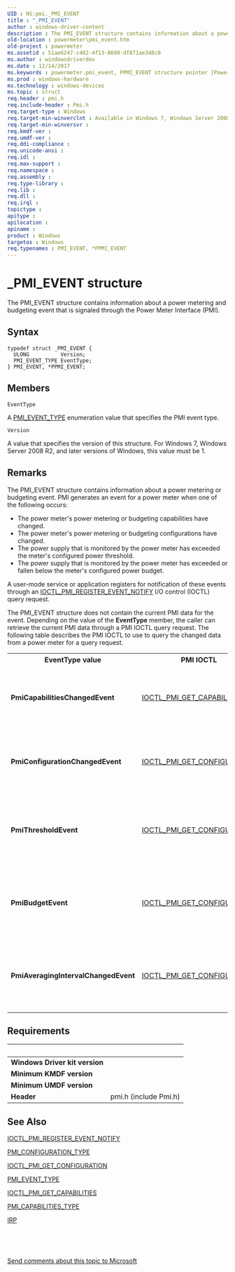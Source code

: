 ```yaml
---
UID : NS:pmi._PMI_EVENT
title : "_PMI_EVENT"
author : windows-driver-content
description : The PMI_EVENT structure contains information about a power metering and budgeting event that is signaled through the Power Meter Interface (PMI).
old-location : powermeter\pmi_event.htm
old-project : powermeter
ms.assetid : 51ae6247-c482-4f13-8699-df871ae346c0
ms.author : windowsdriverdev
ms.date : 12/14/2017
ms.keywords : powermeter.pmi_event, PPMI_EVENT structure pointer [Power Metering and Budgeting Devices], *PPMI_EVENT, PMI_EVENT structure [Power Metering and Budgeting Devices], PowerMeterRef_8c4d0572-12b8-4e72-b52e-9aa74a22d0c1.xml, PPMI_EVENT, _PMI_EVENT, PMI_EVENT, pmi/PMI_EVENT, pmi/PPMI_EVENT
ms.prod : windows-hardware
ms.technology : windows-devices
ms.topic : struct
req.header : pmi.h
req.include-header : Pmi.h
req.target-type : Windows
req.target-min-winverclnt : Available in Windows 7, Windows Server 2008 R2, and later versions of the Windows operating systems.
req.target-min-winversvr : 
req.kmdf-ver : 
req.umdf-ver : 
req.ddi-compliance : 
req.unicode-ansi : 
req.idl : 
req.max-support : 
req.namespace : 
req.assembly : 
req.type-library : 
req.lib : 
req.dll : 
req.irql : 
topictype : 
apitype : 
apilocation : 
apiname : 
product : Windows
targetos : Windows
req.typenames : PMI_EVENT, *PPMI_EVENT
---
```


# _PMI_EVENT structure
The PMI_EVENT structure contains information about a power metering and budgeting event that is signaled through the Power Meter Interface (PMI).

## Syntax
````
typedef struct _PMI_EVENT {
  ULONG          Version;
  PMI_EVENT_TYPE EventType;
} PMI_EVENT, *PPMI_EVENT;
````

## Members


`EventType`

A <a href="..\pmi\ne-pmi-pmi_event_type.md">PMI_EVENT_TYPE</a> enumeration value that specifies the PMI event type.

`Version`

A value that specifies the version of this structure. For Windows 7, Windows Server 2008 R2, and later versions of Windows, this value must be 1.

## Remarks
The PMI_EVENT structure contains information about a power metering or budgeting event. PMI generates an event for a power meter when one of the following occurs:
<ul>
<li>
The power meter's power metering or budgeting capabilities have changed.

</li>
<li>
The power meter's power metering or budgeting configurations have changed.

</li>
<li>
The power supply that is monitored by the power meter has exceeded the meter's configured power threshold.

</li>
<li>
The power supply that is monitored by the power meter has exceeded or fallen below the meter's configured power budget.

</li>
</ul>A user-mode service or application registers for notification of these events through an <a href="..\pmi\ni-pmi-ioctl_pmi_register_event_notify.md">IOCTL_PMI_REGISTER_EVENT_NOTIFY</a> I/O control (IOCTL) query request. 

The PMI_EVENT structure does not contain the current PMI data for the event. Depending on the value of the <b>EventType</b> member, the caller can retrieve the current PMI data through a PMI IOCTL query request. The following table describes the PMI IOCTL to use to query the changed data from a power meter for a query request.
<table>
<tr>
<th>EventType value</th>
<th>PMI IOCTL </th>
<th>I/O request packet (<a href="..\wdm\ns-wdm-_irp.md">IRP</a>)</th>
</tr>
<tr>
<td>
<b>PmiCapabilitiesChangedEvent</b>

</td>
<td>

<a href="..\pmi\ni-pmi-ioctl_pmi_get_capabilities.md">IOCTL_PMI_GET_CAPABILITIES</a>


</td>
<td>
The <b>AssociatedIrp.SystemBuffer</b> member is set to the address of an initiator-allocated buffer that contains any <a href="..\pmi\ne-pmi-pmi_capabilities_type.md">PMI_CAPABILITIES_TYPE</a> enumeration value.

</td>
</tr>
<tr>
<td>
<b>PmiConfigurationChangedEvent</b>

</td>
<td>

<a href="..\pmi\ni-pmi-ioctl_pmi_get_configuration.md">IOCTL_PMI_GET_CONFIGURATION</a>


</td>
<td>
The <b>AssociatedIrp.SystemBuffer</b> member is set to the address of an initiator-allocated buffer that contains any <a href="..\pmi\ne-pmi-pmi_configuration_type.md">PMI_CONFIGURATION_TYPE</a> enumeration value.

</td>
</tr>
<tr>
<td>
<b>PmiThresholdEvent</b>

</td>
<td>

<a href="..\pmi\ni-pmi-ioctl_pmi_get_configuration.md">IOCTL_PMI_GET_CONFIGURATION</a>


</td>
<td>
The <b>AssociatedIrp.SystemBuffer</b> member is set to the address of an initiator-allocated buffer that contains the <a href="..\pmi\ne-pmi-pmi_configuration_type.md">PMI_CONFIGURATION_TYPE</a> enumeration value or <b>PmiThresholdConfiguration</b>.

</td>
</tr>
<tr>
<td>
<b>PmiBudgetEvent</b>

</td>
<td>

<a href="..\pmi\ni-pmi-ioctl_pmi_get_configuration.md">IOCTL_PMI_GET_CONFIGURATION</a>


</td>
<td>
The <b>AssociatedIrp.SystemBuffer</b> member is set to the address of an initiator-allocated buffer that contains the <a href="..\pmi\ne-pmi-pmi_configuration_type.md">PMI_CONFIGURATION_TYPE</a> enumeration value or <b>PmiBudgetConfiguration</b>.

</td>
</tr>
<tr>
<td>
<b>PmiAveragingIntervalChangedEvent</b>

</td>
<td>

<a href="..\pmi\ni-pmi-ioctl_pmi_get_configuration.md">IOCTL_PMI_GET_CONFIGURATION</a>


</td>
<td>
The <b>AssociatedIrp.SystemBuffer</b> member is set to the address of an initiator-allocated buffer that contains the <a href="..\pmi\ne-pmi-pmi_configuration_type.md">PMI_CONFIGURATION_TYPE</a> enumeration value or <b>PmiMeasurementConfiguration</b>.

</td>
</tr>
</table>

## Requirements
| &nbsp; | &nbsp; |
| ---- |:---- |
| **Windows Driver kit version** |  |
| **Minimum KMDF version** |  |
| **Minimum UMDF version** |  |
| **Header** | pmi.h (include Pmi.h) |

## See Also

<a href="..\pmi\ni-pmi-ioctl_pmi_register_event_notify.md">IOCTL_PMI_REGISTER_EVENT_NOTIFY</a>

<a href="..\pmi\ne-pmi-pmi_configuration_type.md">PMI_CONFIGURATION_TYPE</a>

<a href="..\pmi\ni-pmi-ioctl_pmi_get_configuration.md">IOCTL_PMI_GET_CONFIGURATION</a>

<a href="..\pmi\ne-pmi-pmi_event_type.md">PMI_EVENT_TYPE</a>

<a href="..\pmi\ni-pmi-ioctl_pmi_get_capabilities.md">IOCTL_PMI_GET_CAPABILITIES</a>

<a href="..\pmi\ne-pmi-pmi_capabilities_type.md">PMI_CAPABILITIES_TYPE</a>

<a href="..\wdm\ns-wdm-_irp.md">IRP</a>

 

 

<a href="mailto:wsddocfb@microsoft.com?subject=Documentation%20feedback [powermeter\powermeter]:%20PMI_EVENT structure%20 RELEASE:%20(12/14/2017)&amp;body=%0A%0APRIVACY STATEMENT%0A%0AWe use your feedback to improve the documentation. We don't use your email address for any other purpose, and we'll remove your email address from our system after the issue that you're reporting is fixed. While we're working to fix this issue, we might send you an email message to ask for more info. Later, we might also send you an email message to let you know that we've addressed your feedback.%0A%0AFor more info about Microsoft's privacy policy, see http://privacy.microsoft.com/en-us/default.aspx." title="Send comments about this topic to Microsoft">Send comments about this topic to Microsoft</a>